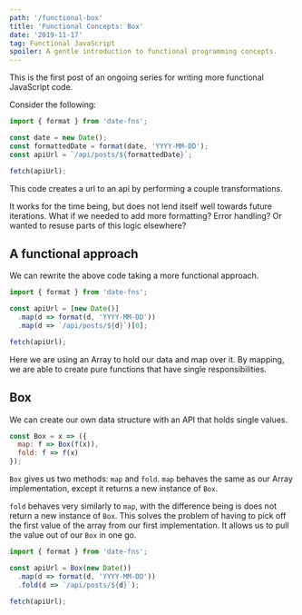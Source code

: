 ```yaml
---
path: '/functional-box'
title: 'Functional Concepts: Box'
date: '2019-11-17'
tag: Functional JavaScript
spoiler: A gentle introduction to functional programming concepts.
---
```


This is the first post of an ongoing series for writing more functional JavaScript code.

Consider the following:

```js
import { format } from 'date-fns';

const date = new Date();
const formattedDate = format(date, 'YYYY-MM-DD');
const apiUrl = `/api/posts/${formattedDate}`;

fetch(apiUrl);
```

This code creates a url to an api by performing a couple transformations.

It works for the time being, but does not lend itself well towards future iterations. What if we needed to add more formatting? Error handling? Or wanted to resuse parts of this logic elsewhere?

## A functional approach

We can rewrite the above code taking a more functional approach.

```js
import { format } from 'date-fns';

const apiUrl = [new Date()]
  .map(d => format(d, 'YYYY-MM-DD'))
  .map(d => `/api/posts/${d}`)[0];

fetch(apiUrl);
```

Here we are using an Array to hold our data and map over it. By mapping, we are able to create pure functions that have single responsibilities.

## Box

We can create our own data structure with an API that holds single values.

```js
const Box = x => ({
  map: f => Box(f(x)),
  fold: f => f(x)
});
```

`Box` gives us two methods: `map` and `fold`. `map` behaves the same as our Array implementation, except it returns a new instance of `Box`.

`fold` behaves very similarly to `map`, with the difference being is does not return a new instance of `Box`. This solves the problem of having to pick off the first value of the array from our first implementation. It allows us to pull the value out of our `Box` in one go.

```js
import { format } from 'date-fns';

const apiUrl = Box(new Date())
  .map(d => format(d, 'YYYY-MM-DD'))
  .fold(d => `/api/posts/${d}`);

fetch(apiUrl);
```
